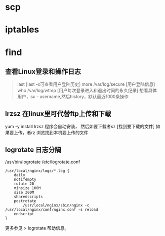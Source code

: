 # scp
# iptables
# find 

## 查看Linux登录和操作日志
> last      [last -x可查看用户登陆历史]
> more /var/log/secure   [用户登陆信息]
> who /var/log/wtmp  [用户每次登录进入和退出时间的永久纪录]
> 想看具体用户，su - username,然后history，默认最近1000条操作


## lrzsz 在linux里可代替ftp上传和下载
yum -y install lrzsz 程序会自动安装，
然后如要下载者sz [找到要下载的文件] 
如果要上传，者rz 浏览找到本机要上传的文件



## logrotate 日志分隔
/usr/bin/logrotate
/etc/logrotate.conf
```
/usr/local/nginx/logs/*.log {
    daily
    notifempty
    rotate 20
    minsize 100M
    size 300M
    sharedscripts
    postrotate
        /usr/local/nginx/sbin/nginx -c /usr/local/nginx/conf/nginx.conf -s reload
    endscript
}
```
更多参见 > logrotate 帮助信息。
